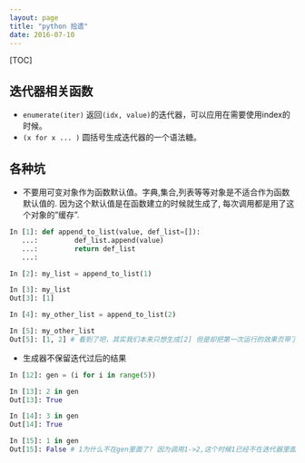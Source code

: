 ```yaml
---
layout: page
title: "python 拾遗"
date: 2016-07-10
---
```

[TOC]

## 迭代器相关函数
- `enumerate(iter)` 返回`(idx, value)`的迭代器，可以应用在需要使用index的时候。
- `(x for x ... )` 圆括号生成迭代器的一个语法糖。


## 各种坑
- 不要用可变对象作为函数默认值。字典,集合,列表等等对象是不适合作为函数默认值的.
  因为这个默认值是在函数建立的时候就生成了, 每次调用都是用了这个对象的”缓存”.

```python
In [1]: def append_to_list(value, def_list=[]):
   ...:         def_list.append(value)
   ...:         return def_list
   ...:

In [2]: my_list = append_to_list(1)

In [3]: my_list
Out[3]: [1]

In [4]: my_other_list = append_to_list(2)

In [5]: my_other_list
Out[5]: [1, 2] # 看到了吧，其实我们本来只想生成[2] 但是却把第一次运行的效果页带了进来
```

- 生成器不保留迭代过后的结果

```python
In [12]: gen = (i for i in range(5))

In [13]: 2 in gen
Out[13]: True

In [14]: 3 in gen
Out[14]: True

In [15]: 1 in gen
Out[15]: False # 1为什么不在gen里面了? 因为调用1->2,这个时候1已经不在迭代器里面了,被按需生成过了
```

